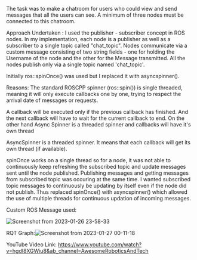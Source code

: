 ﻿The task was to make a chatroom for users who could view and send messages that all the users can see. A minimum of three nodes must be connected to this chatroom.

Approach Undertaken : I used the publisher - subscriber concept in ROS nodes. In my implementation, each node is a publisher as well as a subscriber to a single topic called "chat_topic". Nodes communicate via a custom message consisting of two string fields - one for holding the Username of the node and the other for the Message transmitted. All the nodes publish only via a single topic named 'chat_topic'.


Initially ros::spinOnce() was used but I replaced it with asyncspinner().

Reasons:
The standard ROSCPP spinner (ros::spin()) is single threaded, meaning it will only execute callbacks one by one, trying to respect the arrival date of messages or requests.

A callback will be executed only if the previous callback has finished. And the next callback will have to wait for the current callback to end.
On the other hand Async Spinner is a threaded spinner and callbacks will have it's own thread

AsyncSpinner is a threaded spinner. It means that each callback will get its own thread (if available).

spinOnce works on a single thread so for a node, it was not able to continuously keep refreshing the subscribed topic and update messages sent until the node published. Publishing messages and getting messages from subscribed topic was occuring at the same time. I wanted subscribed topic messages to continuously be updating by itself even if the node did not publish. Thus replaced spinOnce() with asyncspinner() which allowed the use of multiple threads for continuous updation of incoming messages.


Custom ROS Message used:
  
![Screenshot from 2023-01-26 23-58-33](https://user-images.githubusercontent.com/96124935/214928273-8b07e711-dacc-423d-9077-7c6d72c03664.png)

RQT Graph:![Screenshot from 2023-01-27 00-11-18](https://user-images.githubusercontent.com/96124935/214928303-ff83f7ab-b0c2-42c4-9579-eb9a151cb4e5.png)

YouTube Video Link: https://www.youtube.com/watch?v=hgdI8XGWiu8&ab_channel=AwesomeRoboticsAndTech
